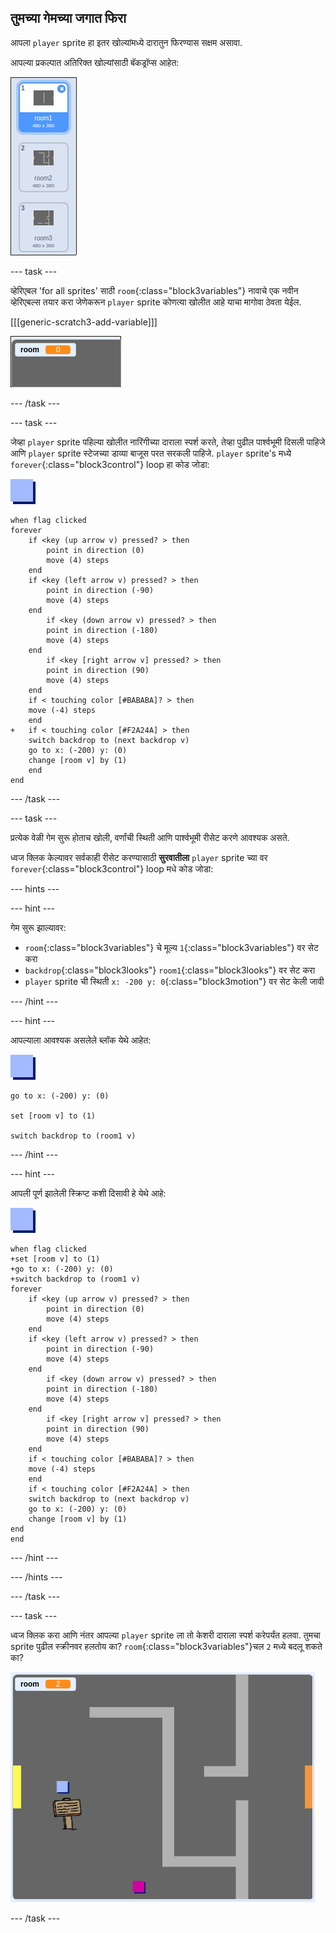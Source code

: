 ## तुमच्या गेमच्या जगात फिरा

आपला `player` sprite हा इतर खोल्यांमध्ये दारातुन फिरण्यास सक्षम असावा.

आपल्या प्रकल्पात अतिरिक्त खोल्यांसाठी बॅकड्रॉप्स आहेत:

![screenshot](images/world-backdrops.png)

\--- task \---

व्हेरिएबल 'for all sprites' साठी `room`{:class="block3variables"} नावाचे एक नवीन व्हेरिएबल्स तयार करा जेणेकरून `player` sprite कोणत्या खोलीत आहे याचा मागोवा ठेवता येईल.

[[[generic-scratch3-add-variable]]]

![screenshot](images/world-room.png)

\--- /task \---

\--- task \---

जेव्हा `player` sprite पहिल्या खोलीत नारिंगीच्या दाराला स्पर्श करते, तेव्हा पुढील पार्श्वभूमी दिसली पाहिजे आणि `player` sprite स्टेजच्या डाव्या बाजूस परत सरकली पाहिजे. `player` sprite's मध्ये `forever`{:class="block3control"} loop हा कोड जोडा:

![player](images/player.png)

```blocks3
when flag clicked
forever
    if <key (up arrow v) pressed? > then
        point in direction (0)
        move (4) steps
    end
    if <key (left arrow v) pressed? > then
        point in direction (-90)
        move (4) steps
    end
        if <key (down arrow v) pressed? > then
        point in direction (-180)
        move (4) steps
    end
        if <key [right arrow v] pressed? > then
        point in direction (90)
        move (4) steps
    end
    if < touching color [#BABABA]? > then
    move (-4) steps
    end
+   if < touching color [#F2A24A] > then
    switch backdrop to (next backdrop v)
    go to x: (-200) y: (0)
    change [room v] by (1)
    end
end
```

\--- /task \---

\--- task \---

प्रत्येक वेळी गेम सुरू होताच खोली, वर्णांची स्थिती आणि पार्श्वभूमी रीसेट करणे आवश्यक असते.

ध्वज क्लिक केल्यावर सर्वकाही रीसेट करण्यासाठी **सुरवातीला** `player` sprite च्या वर `forever`{:class="block3control"} loop मधे कोड जोडा:

\--- hints \---

\--- hint \---

गेम सुरू झाल्यावर:

+ `room`{:class="block3variables"} चे मूल्य `1`{:class="block3variables"} वर सेट करा
+ `backdrop`{:class="block3looks"} `room1`{:class="block3looks"} वर सेट करा
+ `player` sprite ची स्थिती `x: -200 y: 0`{:class="block3motion"} वर सेट केली जावी

\--- /hint \---

\--- hint \---

आपल्याला आवश्यक असलेले ब्लॉक येथे आहेत:

![player](images/player.png)

```blocks3
go to x: (-200) y: (0)

set [room v] to (1)

switch backdrop to (room1 v)
```

\--- /hint \---

\--- hint \---

आपली पूर्ण झालेली स्क्रिप्ट कशी दिसावी हे येथे आहे:

![player](images/player.png)

```blocks3
when flag clicked
+set [room v] to (1)
+go to x: (-200) y: (0)
+switch backdrop to (room1 v)
forever
    if <key (up arrow v) pressed? > then
        point in direction (0)
        move (4) steps
    end
    if <key (left arrow v) pressed? > then
        point in direction (-90)
        move (4) steps
    end
        if <key (down arrow v) pressed? > then
        point in direction (-180)
        move (4) steps
    end
        if <key [right arrow v] pressed? > then
        point in direction (90)
        move (4) steps
    end
    if < touching color [#BABABA]? > then
    move (-4) steps
    end
    if < touching color [#F2A24A] > then
    switch backdrop to (next backdrop v)
    go to x: (-200) y: (0)
    change [room v] by (1)
end
end
```

\--- /hint \---

\--- /hints \---

\--- /task \---

\--- task \---

ध्वज क्लिक करा आणि नंतर आपल्या `player` sprite ला तो केशरी दाराला स्पर्श करेपर्यंत हलवा. तुमचा sprite पुढील स्क्रीनवर हलतोय का? `room`{:class="block3variables"}चल `2` मध्ये बदलू शकते का?

![screenshot](images/world-room-test.png)

\--- /task \---